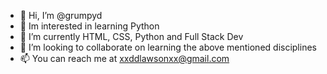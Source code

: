 - 👋 Hi, I’m @grumpyd
- 👀 Im interested in learning Python
- 🌱 I’m currently HTML, CSS, Python and Full Stack Dev
- 💞️ I’m looking to collaborate on learning the above mentioned disciplines
- 📫 You can reach me at xxddlawsonxx@gmail.com

<!---
grumpyd/grumpyd is a ✨ special ✨ repository because its `README.md` (this file) appears on your GitHub profile.
You can click the Preview link to take a look at your changes.
--->
